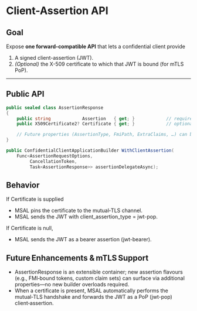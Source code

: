 # Client-Assertion API

## Goal  
Expose **one forward-compatible API** that lets a confidential client provide  

1. A signed client-assertion (JWT).  
2. *(Optional)* the X-509 certificate to which that JWT is bound (for mTLS PoP).

---

## Public API

```csharp
public sealed class AssertionResponse
{
    public string            Assertion   { get; }            // required
    public X509Certificate2? Certificate { get; }            // optional

    // Future properties (AssertionType, FmiPath, ExtraClaims, …) can be added
}

public ConfidentialClientApplicationBuilder WithClientAssertion(
    Func<AssertionRequestOptions,
         CancellationToken,
         Task<AssertionResponse>> assertionDelegateAsync);
```

## Behavior

If Certificate is supplied

- MSAL pins the certificate to the mutual‑TLS channel.
- MSAL sends the JWT with client_assertion_type = jwt-pop.

If Certificate is null, 
- MSAL sends the JWT as a bearer assertion (jwt-bearer).

## Future Enhancements & mTLS Support

- AssertionResponse is an extensible container; new assertion flavours (e.g., FMI‑bound tokens, custom claim sets) can surface via additional properties—no new builder overloads required.
- When a certificate is present, MSAL automatically performs the mutual‑TLS handshake and forwards the JWT as a PoP (jwt-pop) client‑assertion.
